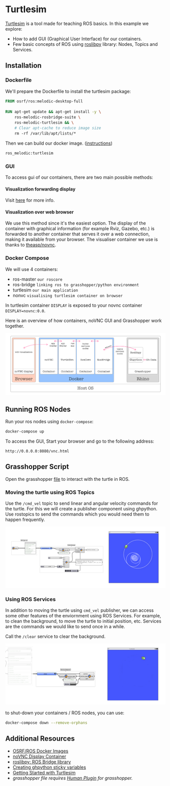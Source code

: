 # Turtlesim

[Turtlesim](http://wiki.ros.org/turtlesim) is a tool made for teaching ROS basics. In this example we explore:

- How to add GUI (Graphical User Interface) for our containers.
- Few basic concepts of ROS using [roslibpy](https://roslibpy.readthedocs.io/en/latest/index.html) library: Nodes, Topics and Services.

## Installation

### Dockerfile

We'll prepare the Dockerfile to install the turtlesim package:

```Dockerfile
FROM osrf/ros:melodic-desktop-full

RUN apt-get update && apt-get install -y \
    ros-melodic-rosbridge-suite \
    ros-melodic-turtlesim && \
    # Clear apt-cache to reduce image size
    rm -rf /var/lib/apt/lists/*
```

Then we can build our docker image. ([instructions](https://github.com/MRAC-IAAC/ROSinGrasshopper/tree/main/00-HelloWorld%20in%20Docker#building-our-first-image-using-dockerfile))

```Bash
ros_melodic:turtlesim
```

### GUI

To access gui of our containers, there are two main possible methods:

#### Visualization forwarding display

Visit [here](https://gramaziokohler.github.io/compas_fab/latest/backends/web_x11_gui.html#visualization-forwarding-display-1) for more info.

#### Visualization over web browser
  
We use this method since it's the easiest option. The display of the container with graphical information (for example Rviz, Gazebo, etc.) is forwarded to another container that serves it over a web connection, making it available from your browser. The visualiser container we use is thanks to [theasp/novnc](https://hub.docker.com/r/theasp/novnc/).

### Docker Compose

We will use 4 containers:

- ros-master `our roscore`
- ros-bridge `linking ros to grasshopper/python environment`
- turtlesim `our main application`
- nonvc `visualising turtlesim container on browser`

In turtlesim container `DISPLAY` is exposed to your novnc container `DISPLAY=novnc:0.0`.

Here is an overview of how containers, noVNC GUI and Grasshopper work together.

![diagram](./media/diagram.png)

## Running ROS Nodes

Run your ros nodes using `docker-compose`:

```Bash
docker-compose up
```

To access the GUI, Start your browser and go to the following address:

```Link
http://0.0.0.0:8080/vnc.html
```

## Grasshopper Script

Open the grasshopper [file](Turtlesim.gh) to interact with the turtle in ROS.

### Moving the turtle using ROS Topics

Use the `/cmd_vel` topic to send linear and angular velocity commands for the turtle. For this we will create a publisher component using ghpython.
Use rostopics to send the commands which you would need them to happen frequently.

![publisher](media/Publisher.jpg)

### Using ROS Services

In addition to moving the turtle using `cmd_vel` publisher, we can access some other features of the enviornment using ROS Services.
For example, to clean the background, to move the turtle to initial position, etc.
Services are the commands we would like to send once in a while.

Call the `/clear` service to clear the background.

![services](./media/ServiceCall.jpg)

to shut-down your containers / ROS nodes, you can use:

```bash
docker-compose down --remove-orphans
```

## Additional Resources

- [OSRF/ROS Docker Images](https://hub.docker.com/r/osrf/ros/tags?page=1&ordering=last_updated)
- [noVNC Display Container](https://hub.docker.com/r/theasp/novnc)
- [roslibpy: ROS Bridge library](https://roslibpy.readthedocs.io/en/latest/index.html)
- [Creating ghpython sticky variables](https://developer.rhino3d.com/guides/rhinopython/ghpython-global-sticky/)
- [Getting Started with Turtlesim](http://wiki.ros.org/turtlesim)
- *grasshopper file requires [Human Plugin](https://www.food4rhino.com/en/app/human) for grasshopper.*
